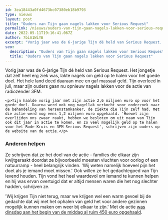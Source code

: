 ```yaml
---
id: 3ea18443a0fd4673bc07380eb18b9793
type: nieuws
layout: post
title: "Ouders van Tijn gaan nagels lakken voor Serious Request"
permalink: /nieuws/ouders-van-tijn-gaan-nagels-lakken-voor-serious-request/
date: 2022-05-11T19:16:41.067Z
author: 7biA1WiYB
excerpt: "Vorig jaar was de 6-jarige Tijn dé held van Serious Request. Het jongetje dat zelf heel erg ziek was, lakte nagels om geld op te halen voor het goede doel. Het hele land deed daaraan mee en gaf massaal geld. Tijn overleed in juli, maar zijn ouders gaan nu opnieuw nagels lakken voor de actie van radiozender 3FM.  "
seo:
  description: "Ouders van Tijn gaan nagels lakken voor Serious Request"
  title: "Ouders van Tijn gaan nagels lakken voor Serious Request"
---
```

Vorig jaar was de 6-jarige Tijn dé held van Serious Request. Het jongetje dat zelf heel erg ziek was, lakte nagels om geld op te halen voor het goede doel. Het hele land deed daaraan mee en gaf massaal geld. Tijn overleed in juli, maar zijn ouders gaan nu opnieuw nagels lakken voor de actie van radiozender 3FM.  

    <p>Tijn haalde vorig jaar met zijn actie 2,6 miljoen euro op voor het goede doel. Daarna werd ook nog nagellak verkocht voor onderzoek naar de behandeling van hersenstamkanker, de ziekte die Tijn zelf had. Met die actie werd nog eens 1,2 miljoen euro opgehaald. 'Hoewel zijn overlijden ons zwaar raakt, hebben we besloten om uit naam van Tijn ook dit jaar in actie te komen, en zo veel mogelijk geld op te halen voor het Rode Kruis en 3FM Serious Request', schrijven zijn ouders op de website van de actie.</p>
<h3>Anderen helpen</h3>
<p>Ze schrijven dat ze het doel van de actie - families die elkaar zijn kwijtgeraakt doordat ze bijvoorbeeld moesten vluchten voor oorlog of een natuurramp - heel belangrijk vinden. 'Wij weten namelijk hoeveel pijn het doet als je iemand moet missen.' Ook willen ze het gedachtegoed van Tijn levend houden. Tijn vond het heel waardevol om iemand te kunnen helpen en hij was ervan overtuigd dat er altijd mensen waren die het nog slechter hadden, schrijven ze.</p>
<p>'Wij krijgen Tijn niet terug, maar we krijgen wel een warm gevoel bij de gedachte dat wij met het ophalen van geld het voor andere gezinnen mogelijk kunnen maken om weer bij elkaar te zijn.' Met de actie <a href="https://kominactie.3fm.nl/actie/lakvoortijn?_sp=979ae412-6ed3-43fa-903a-1503aa9bc168.1513685402742" target="_blank">was dinsdag aan het begin van de middag al ruim 450 euro opgehaald</a>.</p>  
